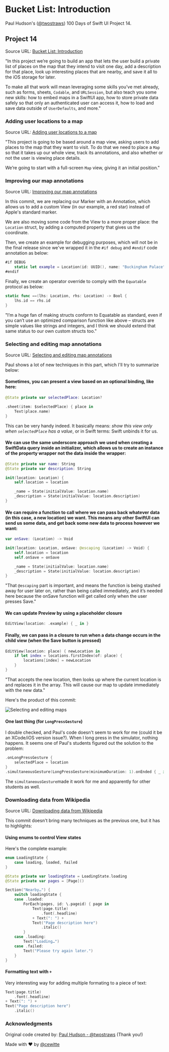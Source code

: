 # Bucket List: Introduction

Paul Hudson's ([@twostraws](https://x.com/twostraws)) 100 Days of Swift UI Project 14.

## Project 14

Source URL: [Bucket List: Introduction](https://www.hackingwithswift.com/books/ios-swiftui/bucket-list-introduction)

"In this project we’re going to build an app that lets the user build a private list of places on the map that they intend to visit one day, add a description for that place, look up interesting places that are nearby, and save it all to the iOS storage for later.

To make all that work will mean leveraging some skills you’ve met already, such as forms, sheets, `Codable`, and `URLSession`, but also teach you some new skills: how to embed maps in a SwiftUI app, how to store private data safely so that only an authenticated user can access it, how to load and save data outside of `UserDefaults`, and more."

### Adding user locations to a map

Source URL: [Adding user locations to a map](https://www.hackingwithswift.com/books/ios-swiftui/adding-user-locations-to-a-map)

"This project is going to be based around a map view, asking users to add places to the map that they want to visit. To do that we need to place a `Map` so that it takes up our whole view, track its annotations, and also whether or not the user is viewing place details.

We’re going to start with a full-screen `Map` view, giving it an initial position."

### Improving our map annotations

Source URL: [Improving our map annotations](https://www.hackingwithswift.com/books/ios-swiftui/improving-our-map-annotations)

In this commit, we are replacing our Marker with an Annotation, which allows us to add a custom View (in our example, a red star) instead of Apple's standard marker.

We are also moving some code from the View to a more proper place: the `Location` struct, by adding a computed property that gives us the coordinate.

Then, we create an example for debugging purposes, which will not be in the final release since we've wrapped it in the `#if debug` and `#endif` code annotation as below:

```swift
#if DEBUG
    static let example = Location(id: UUID(), name: "Buckingham Palace", description: "The official residence of the British monarch.", latitude: 51.5074, longitude: -0.1278 )
#endif
```

Finally, we create an operator override to comply with the `Equatable` protocol as below:

```swift
static func ==(lhs: Location, rhs: Location) -> Bool {
    lhs.id == rhs.id
}
```

"I’m a huge fan of making structs conform to Equatable as standard, even if you can’t use an optimized comparison function like above – structs are simple values like strings and integers, and I think we should extend that same status to our own custom structs too."

### Selecting and editing map annotations

Source URL: [Selecting and editing map annotations](https://www.hackingwithswift.com/books/ios-swiftui/selecting-and-editing-map-annotations)

Paul shows a lot of new techniques in this part, which I'll try to summarize below:

#### Sometimes, you can present a view based on an optional binding, like here:

```swift
@State private var selectedPlace: Location?

.sheet(item: $selectedPlace) { place in
    Text(place.name)
}
```
This can be very handy indeed. It basically means: _show this view only when `selectedPlace` has a value_, or in Swift terms: Swift unbinds it for us.

#### We can use the same underscore approach we used when creating a SwiftData query inside an initializer, which allows us to create an instance of the property wrapper not the data inside the wrapper:

```swift
@State private var name: String
@State private var description: String

init(location: Location) {
    self.location = location

    _name = State(initialValue: location.name)
    _description = State(initialValue: location.description)
}
```

#### We can require a function to call where we can pass back whatever data (in this case, a new location) we want. This means any other SwiftUI can send us some data, and get back some new data to process however we want:

```swift
var onSave: (Location) -> Void

init(location: Location, onSave: @escaping (Location) -> Void) {
    self.location = location
    self.onSave = onSave

    _name = State(initialValue: location.name)
    _description = State(initialValue: location.description)
}
```

"That `@escaping` part is important, and means the function is being stashed away for user later on, rather than being called immediately, and it’s needed here because the onSave function will get called only when the user presses Save."

#### We can update Preview by using a placeholder closure

```swift
EditView(location: .example) { _ in }
```

#### Finally, we can pass in a closure to run when a data change occurs in the child view (when the Save button is pressed) 

```swift
EditView(location: place) { newLocation in
    if let index = locations.firstIndex(of: place) {
        locations[index] = newLocation
    }
}
```

"That accepts the new location, then looks up where the current location is and replaces it in the array. This will cause our map to update immediately with the new data."

Here's the product of this commit: 

![Selecting and editing maps](/images/selecting_editing_maps.gif)

#### One last thing (for `LongPressGesture`)

I double checked, and Paul's code doesn't seem to work for me (could it be an XCode/iOS version issue?). When I long press in the simulator, nothing happens. It seems one of Paul's students figured out the solution to the problem:

```swift
.onLongPressGesture {
    selectedPlace = location
}
.simultaneousGesture(LongPressGesture(minimumDuration: 1).onEnded { _ in selectedPlace = location }) // this is not Paul's original code. It was recommended by YouTube user`s @morderloth1 two months ago as a comment to the video lesson. It was the only way to make it work (at least in the simulator).
```

The `simultaneousGesture`made it work for me and apparently for other students as well.

### Downloading data from Wikipedia

Source URL: [Downloading data from Wikipedia](https://www.hackingwithswift.com/books/ios-swiftui/downloading-data-from-wikipedia)

This commit doesn't bring many techniques as the previous one, but it has to highlights:

#### Using enums to control View states

Here's the complete example:

```swift
enum LoadingState {
    case loading, loaded, failed
}

@State private var loadingState = LoadingState.loading
@State private var pages = [Page]()

Section("Nearby…") {
    switch loadingState {
    case .loaded:
        ForEach(pages, id: \.pageid) { page in
            Text(page.title)
                .font(.headline)
            + Text(": ") +
            Text("Page description here")
                .italic()
        }
    case .loading:
        Text("Loading…")
    case .failed:
        Text("Please try again later.")
    }
}
```

#### Formatting text with `+`

Very interesting way for adding multiple formating to a piece of text:

```swift
Text(page.title)
    .font(.headline)
+ Text(": ") +
Text("Page description here")
    .italic()
```

### Acknowledgments

Original code created by: [Paul Hudson - @twostraws](https://x.com/twostraws) (Thank you!)

Made with :heart: by [@cewitte](https://x.com/cewitte)
